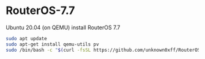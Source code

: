 # RouterOS-7.7
Ubuntu 20.04 (on QEMU) install RouterOS 7.7

```bash
sudo apt update
sudo apt-get install qemu-utils pv
sudo /bin/bash -c "$(curl -fsSL https://github.com/unknown0xff/RouterOS-7.7/raw/main/install.sh)"
```
